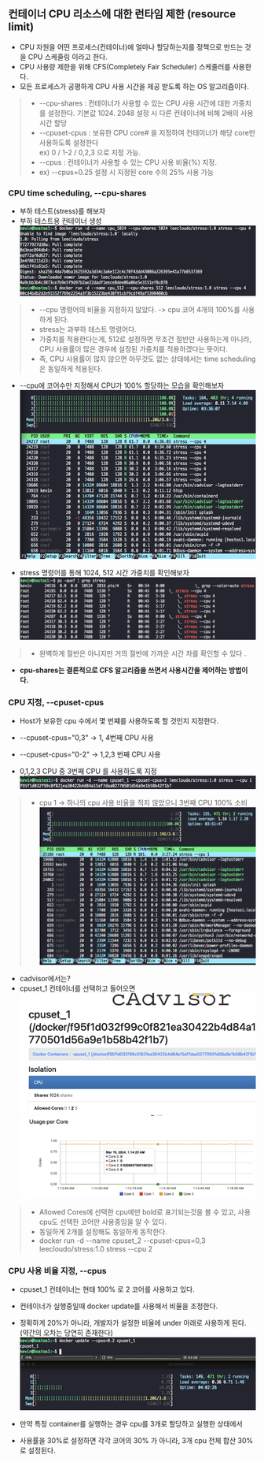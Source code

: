 ## 컨테이너 CPU 리소스에 대한 런타임 제한 (resource limit)
- CPU 자원을 어떤 프로세스(컨테이너)에 얼마나 할당하는지를 정책으로 만드는 것을 CPU 스케줄링 이라고 한다.
- CPU 사용량 제한을 위해 CFS(Completely Fair Scheduler) 스케줄러를 사용한다.
- 모든 프로세스가 공평하게 CPU 사용 시간을 제공 받도록 하는 OS 알고리즘이다.
> - --cpu-shares : 컨테이너가 사용할 수 있는 CPU 사용 시간에 대한 가중치를 설정한다. 기본값 1024. 2048 설정 시 다른 컨테이너에 비해 2배의 사용 시간 할당
> - --cpuset-cpus : 보유한 CPU core# 을 지정하여 컨테이너가 해당 core만 사용하도록 설정한다   
> ex) 0 / 1-2 / 0,2,3 으로 지정 가능.
> - --cpus : 컨테이너가 사용할 수 있는 CPU 사용 비율(%) 지정.   
> - ex) --cpus=0.25 설정 시 지정된 core 수의 25% 사용 가능

### CPU time scheduling, --cpu-shares
- 부하 테스트(stress)를 해보자
- 부하 테스트용 컨테이너 생성
![stress_container](../docker_management_resource_monitoring/img/stress_container.png)    
> - --cpu 명령어의 비율을 지정하지 않았다. -> cpu 코어 4개의 100%를 사용하게 된다. 
> - stress는 과부하 테스트 명령어다.
> - 가중치를 적용한다는게, 512로 설정하면 무조건 절반만 사용하는게 아니라, CPU 사용률이 많은 경우에 설정된 가중치를 적용하겠다는 뜻이다. 
> - 즉, CPU 사용률이 많지 않으면 아무것도 없는 상태에서는 time scheduling은 동일하게 적용된다.

- --cpu에 코어수만 지정해서 CPU가 100% 할당하는 모습을 확인해보자
![비율지정_X](../docker_management_resource_monitoring/img/비율지정_X.png)    


- stress 명령어를 통해 1024, 512 시간 가중치를 확인해보자
![shared_stress](../docker_management_resource_monitoring/img/shared_stress.png)
> - 완벽하게 절반은 아니지만 거의 절반에 가까운 시간 차를 확인할 수 있다 .

- **cpu-shares는 결론적으로 CFS 알고리즘을 쓰면서 사용시간을 제어하는 방법이다.**

### CPU 지정, --cpuset-cpus
- Host가 보유한 cpu 수에서 몇 번쨰를 사용하도록 할 것인지 지정한다.
- --cpuset-cpus="0,3" -> 1, 4번째 CPU 사용
- --cpuset-cpus="0-2" -> 1,2,3 번째 CPU 사용

- 0,1,2,3 CPU 중 3번째 CPU 를 사용하도록 지정
![cpuset-2](../docker_management_resource_monitoring/img/cpuset-2.png)  
> - cpu 1 -> 하나의 cpu 사용 비율을 적지 않았으니 3번째 CPU 100% 소비
![cpuset_htop](../docker_management_resource_monitoring/img/cpuset_htop.png)
- cadvisor에서는?
- cpuset_1 컨테이너를 선택하고 들어오면
![cadvisor_2](../docker_management_resource_monitoring/img/cadvisor_2.png)  
![usage_per_core_cpuset1](../docker_management_resource_monitoring/img/usage_per_core_cpuset1.png)
> - Allowed Cores에 선택한 cpu에만 bold로 표기되는것을 볼 수 있고, 사용 cpu도 선택한 코어만 사용중임을 알 수 있다.
> - 동일하게 2개를 설정해도 동일하게 동작한다.
> - docker run -d --name cpuset_2 --cpuset-cpus=0,3 leecloudo/stress:1.0 stress --cpu 2

### CPU 사용 비율 지정, --cpus
- cpuset_1 컨테이너는 현태 100% 로 2 코어를 사용하고 있다. 
- 컨테이너가 실행중일때 docker update를 사용해서 비율을 조정한다.
- 정확하게 20%가 아니라, 개발자가 설정한 비율에 under 아래로 사용하게 된다. (약간의 오차는 당연히 존재한다)
![cpus_update](../docker_management_resource_monitoring/img/cpus_update.png)  

- 만약 특정 container를 실행하는 경우 cpu를 3개로 할당하고 실행한 상태에서
- 사용률을 30%로 설정하면 각각 코어의 30% 가 아니라, 3개 cpu 전체 합산 30%로 설정된다.